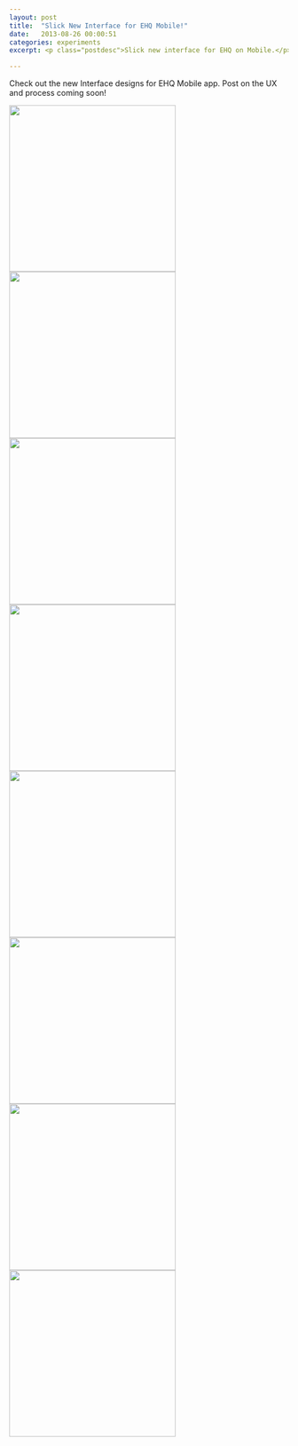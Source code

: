 ```yaml
---
layout: post
title:  "Slick New Interface for EHQ Mobile!"
date:   2013-08-26 00:00:51
categories: experiments
excerpt: <p class="postdesc">Slick new interface for EHQ on Mobile.</p>

---
```

<p>Check out the new Interface designs for EHQ Mobile app. Post on the UX and process coming soon!</p>
<a target="_blank" href="/images/mobile/v2-flat-extended.jpg"><img src="/images/mobile/v2-flat-extended.jpg" alt="" style="width:300px"></a>
<a target="_blank" href="/images/mobile/v2-reg.png"><img src="/images/mobile/v2-reg.png" alt="" style="width:300px"></a>
<a target="_blank" href="/images/mobile/v2-flat.jpg"><img src="/images/mobile/v2-flat.jpg" alt="" style="width:300px"></a>
<a target="_blank" href="/images/mobile/error-message.png"><img src="/images/mobile/error-message.png" alt="" style="width:300px"></a>
<a target="_blank" href="/images/mobile/v1-surveys1.png"><img src="/images/mobile/v1-surveys1.png" alt="" style="width:300px"></a>
<a target="_blank" href="/images/mobile/v1-surveys2.png"><img src="/images/mobile/v1-surveys2.png" alt="" style="width:300px"></a>
<a target="_blank" href="/images/mobile/v1-surveys3.png"><img src="/images/mobile/v1-surveys3.png" alt="" style="width:300px"></a>
<a target="_blank" href="/images/mobile/v1-surveys4.png"><img src="/images/mobile/v1-surveys4.png" alt="" style="width:300px"></a>

